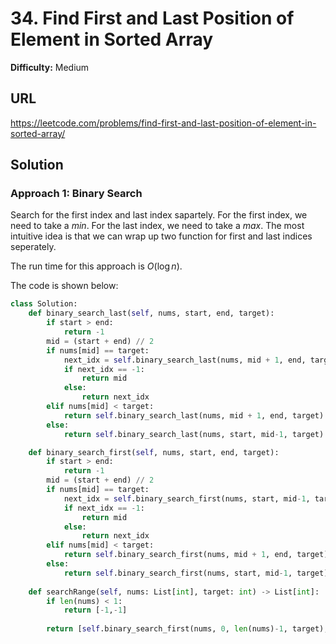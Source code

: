 # 34. Find First and Last Position of Element in Sorted Array

**Difficulty:** Medium

## URL

https://leetcode.com/problems/find-first-and-last-position-of-element-in-sorted-array/

## Solution

### Approach 1: Binary Search

Search for the first index and last index sapartely. For the first index, we need to take a  $min$. For the last index, we need to take a $max$. The most intuitive idea is that we can wrap up two function for first and last indices seperately.

The run time for this approach is $O(\log n)$.

The code is shown below:

```python
class Solution:
    def binary_search_last(self, nums, start, end, target):
        if start > end:
            return -1
        mid = (start + end) // 2
        if nums[mid] == target:
            next_idx = self.binary_search_last(nums, mid + 1, end, target)
            if next_idx == -1:
                return mid
            else:
                return next_idx
        elif nums[mid] < target:
            return self.binary_search_last(nums, mid + 1, end, target)
        else:
            return self.binary_search_last(nums, start, mid-1, target)

    def binary_search_first(self, nums, start, end, target):
        if start > end:
            return -1
        mid = (start + end) // 2
        if nums[mid] == target:
            next_idx = self.binary_search_first(nums, start, mid-1, target)
            if next_idx == -1:
                return mid
            else:
                return next_idx
        elif nums[mid] < target:
            return self.binary_search_first(nums, mid + 1, end, target)
        else:
            return self.binary_search_first(nums, start, mid-1, target)
    
    def searchRange(self, nums: List[int], target: int) -> List[int]:
        if len(nums) < 1:
            return [-1,-1]
        
        return [self.binary_search_first(nums, 0, len(nums)-1, target), self.binary_search_last(nums, 0, len(nums)-1, target)]
        
```
